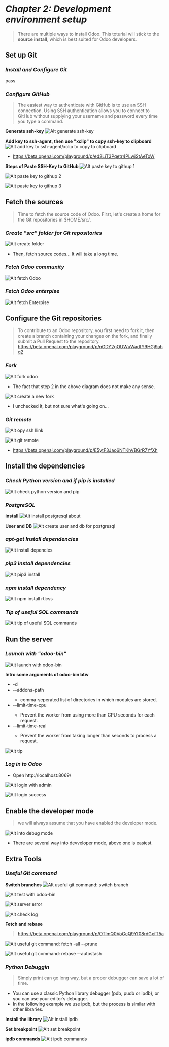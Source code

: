 # **_Chapter 2: Development environment setup_**

> There are multiple ways to install Odoo. This toturial will stick to the **source install**, which is best suited for Odoo developers.

## **Set up Git**

### _Install and Configure Git_

pass

### _Configure GitHub_

> The easiest way to authenticate with GitHub is to use an SSH connection. Using SSH authentication allows you to connect to GitHub without supplying your username and password every time you type a command.

**Generate ssh-key**
![Alt generate ssh-key](pic/01.jpg)

**Add key to ssh-agent, then use "xclip" to copy ssh-key to clipboard**
![Alt add key to ssh-agent/xclip to copy to clipboard](pic/02.jpg)

- https://beta.openai.com/playground/p/ed2LiT3Pqetr4PLwiStAeTxW

**Steps of Paste SSH-Key to GitHub**
![Alt paste key to githup 1](pic/03.jpg)

![Alt paste key to githup 2](pic/04.jpg)

![Alt paste key to githup 3](pic/05.jpg)

## **Fetch the sources**

> Time to fetch the source code of Odoo. First, let's create a home for the Git repositories in $HOME/src/.

### _Create "src" folder for Git repositories_

![Alt create folder](pic/06.jpg)

- Then, fetch source codes... It will take a long time.

### _Fetch Odoo community_

![Alt fetch Odoo](pic/07.jpg)

### _Fetch Odoo enterpise_

![Alt fetch Enterpise](pic/08.jpg)

## **Configure the Git repositories**

> To contribute to an Odoo repository, you first need to fork it, then create a branch containing your changes on the fork, and finally submit a Pull Request to the repository.
> https://beta.openai.com/playground/p/nGDY2gOUWuWadfY9HGj9ahq2

### _Fork_

![Alt fork odoo](pic/09.jpg)

- The fact that step 2 in the above diagram does not make any sense.

![Alt create a new fork](pic/10.jpg)

- I unchecked it, but not sure what's going on...

### _Git remote_

![Alt opy ssh llink](pic/11.jpg)

![Alt git remote](pic/12.jpg)

- https://beta.openai.com/playground/p/E5ytF3Jao6NTKhVBGrR7YfXh

## **Install the dependencies**

### _Check Python version and if pip is installed_

![Alt check python version and pip](pic/13.jpg)

### _PostgreSQL_

**install**
![Alt install postgresql about](pic/14.jpg)

**User and DB**
![Alt create user and db for postgresql](pic/15.jpg)

### _apt-get Install dependencies_

![Alt install depencies](pic/16.jpg)

### _pip3 install dependencies_

![Alt pip3 install](pic/17.jpg)

### _npm install dependency_

![Alt npm install rtlcss](pic/18.jpg)

### _Tip of useful SQL commands_

![Alt tip of useful SQL commands](pic/19.jpg)

## **Run the server**

### _Launch with "odoo-bin"_

![Alt launch with odoo-bin](pic/20.jpg)

**Intro some arguments of odoo-bin btw**

- -d <database>
- --addons-path <directories>
  - comma-seperated list of directories in which modules are stored.
- --limit-time-cpu <limit>
  - Prevent the worker from using more than <limit> CPU seconds for each request.
- --limit-time-real <limit>
  - Prevent the worker from taking longer than <limit> seconds to process a request.

![Alt tip](pic/21.jpg)

### _Log in to Odoo_

- Open http://localhost:8069/

![Alt login with admin](pic/22.jpg)

![Alt login success](pic/23.jpg)

## **Enable the developer mode**

> we will always assume that you have enabled the developer mode.

![Alt into debug mode](pic/24.jpg)

- There are several way into devveloper mode, above one is easiest.

## **Extra Tools**

### _Useful Git command_

**Switch branches**
![Alt useful git command: switch branch](pic/25.jpg)

![Alt test with odoo-bin](pic/26.jpg)

![Alt server error](pic/27.jpg)

![Alt check log](pic/28.jpg)

**Fetch and rebase**

> https://beta.openai.com/playground/p/OTlmQ0VoGcQ9Yf08rdGxfT5a

![Alt useful git command:  fetch -all --prune](pic/29.jpg)

![Alt useful git command: rebase --autostash](pic/30.jpg)

### _Python Debuggin_

> Simply print can go long way, but a proper debugger can save a lot of time.

- You can use a classic Python library debugger (pdb, pudb or ipdb), or you can use your editor’s debugger.
- In the following example we use ipdb, but the process is similar with other libraries.

**Install the library**
![Alt install ipdb](pic/31.jpg)

**Set breakpoint**
![Alt set breakpoint](pic/32.jpg)

**ipdb commands**
![Alt ipdb commands](pic/33.jpg)
